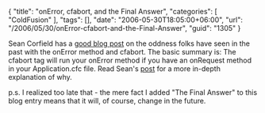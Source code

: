 {
	"title": "onError, cfabort, and the Final Answer",
	"categories": [
		"ColdFusion"
	],
	"tags": [],
	"date": "2006-05-30T18:05:00+06:00",
	"url": "/2006/05/30/onError-cfabort-and-the-Final-Answer",
	"guid": "1305"
}

Sean Corfield has a <a href="http://corfield.org/blog/index.cfm/do/blog.entry/entry/onError_onRequest_and_cfabort">good blog post</a> on the oddness folks have seen in the past with the onError method and cfabort. The basic summary is: The cfabort tag will run your onError method if you have an onRequest method in your Application.cfc file. Read Sean's <a href="http://corfield.org/blog/index.cfm/do/blog.entry/entry/onError_onRequest_and_cfabort">post</a> for a more in-depth explanation of why.

p.s. I realized too late that - the mere fact I added "The Final Answer" to this blog entry means that it will, of course, change in the future.